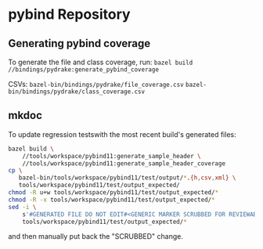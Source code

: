 # pybind Repository

## Generating pybind coverage

To generate the file and class coverage, run:
`bazel build //bindings/pydrake:generate_pybind_coverage`

CSVs:
`bazel-bin/bindings/pydrake/file_coverage.csv`
`bazel-bin/bindings/pydrake/class_coverage.csv`

## mkdoc

To update regression testswith the most recent build's generated
files:

```sh
bazel build \
    //tools/workspace/pybind11:generate_sample_header \
    //tools/workspace/pybind11:generate_sample_header_coverage
cp \
   bazel-bin/tools/workspace/pybind11/test/output/*.{h,csv,xml} \
   tools/workspace/pybind11/test/output_expected/
chmod -R u+w tools/workspace/pybind11/test/output_expected/*
chmod -R -x tools/workspace/pybind11/test/output_expected/*
sed -i \
    s'#GENERATED FILE DO NOT EDIT#<GENERIC MARKER SCRUBBED FOR REVIEWABLE>#g' \
    tools/workspace/pybind11/test/output_expected/*
```

and then manually put back the "SCRUBBED" change.
